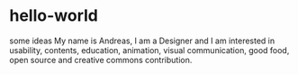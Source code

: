 # hello-world
some ideas
My name is Andreas, I am a Designer and I am interested in usability, contents, education, animation, visual communication, good food, open source and creative commons contribution.

